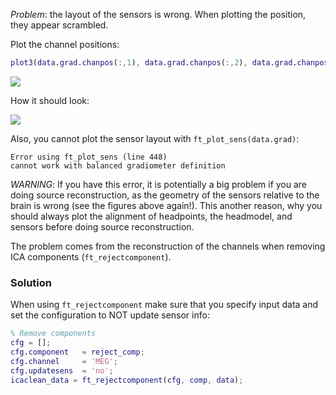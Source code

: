 *Problem*: the layout of the sensors is wrong. When plotting the position, they appear scrambled.

Plot the channel positions:

````matlab
plot3(data.grad.chanpos(:,1), data.grad.chanpos(:,2), data.grad.chanpos(:,3), 'o')
````
![](https://github.com/natmegsweden/NatMEG_Wiki/blob/main/wiki_images/sensors_on_drugs.png)

How it should look:

![](https://github.com/natmegsweden/NatMEG_Wiki/blob/main/wiki_images/sensors_plot.png)

Also, you cannot plot the sensor layout with `ft_plot_sens(data.grad)`:
````
Error using ft_plot_sens (line 448)
cannot work with balanced gradiometer definition
````
*WARNING*: If you have this error, it is potentially a big problem if you are doing source reconstruction, as the geometry of the sensors relative to the brain is wrong (see the figures above again!). This another reason, why you should always plot the alignment of headpoints, the headmodel, and sensors before doing source reconstruction.

The problem comes from the reconstruction of the channels when removing ICA components (`ft_rejectcomponent`). 

### Solution
When using `ft_rejectcomponent` make sure that you specify input data and set the configuration to NOT update sensor info:

````matlab
% Remove components
cfg = [];
cfg.component   = reject_comp;
cfg.channel     = 'MEG';
cfg.updatesens  = 'no';
icaclean_data = ft_rejectcomponent(cfg, comp, data);
````
